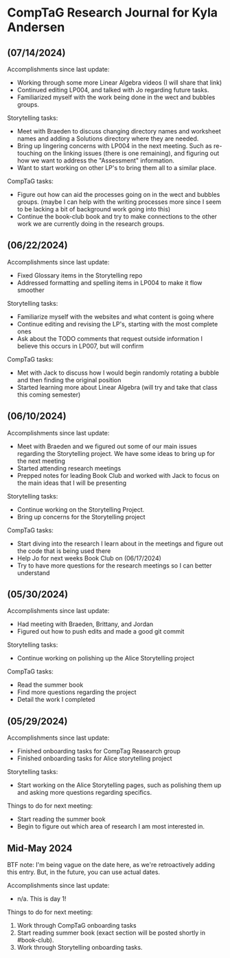 # CompTaG Research Journal for Kyla Andersen

## (07/14/2024)

Accomplishments since last update:
* Working through some more Linear Algebra videos (I will share that link)
* Continued editing LP004, and talked with Jo regarding future tasks.
* Familiarized myself with the work being done in the wect and bubbles groups.

Storytelling tasks:

* Meet with Braeden to discuss changing directory names and worksheet names and
  adding a Solutions directory where they are needed.
* Bring up lingering concerns with LP004 in the next meeting. Such as
  re-touching on the linking issues (there is one remaining), and figuring out how
  we want to address the "Assessment" information. 
* Want to start working on other LP's to bring them all to a similar place.

CompTaG tasks:

* Figure out how can aid the processes going on in the wect and bubbles groups.
  (maybe I can help with the writing processes more since I seem to be lacking a
bit of background work going into this)
* Continue the book-club book and try to make connections to the other work we
  are currently doing in the research groups.

## (06/22/2024)

Accomplishments since last update:

* Fixed Glossary items in the Storytelling repo
* Addressed formatting and spelling items in LP004 to make it 
  flow smoother

Storytelling tasks:

* Familiarize myself with the websites and what content is going
  where
* Continue editing and revising the LP's, starting with the 
  most complete ones
* Ask about the TODO comments that request outside information
  I believe this occurs in LP007, but will confirm

CompTaG tasks:

* Met with Jack to discuss how I would begin randomly rotating
  a bubble and then finding the original position
* Started learning more about Linear Algebra (will try and take 
  that class this coming semester)

## (06/10/2024)

Accomplishments since last update:

* Meet with Braeden and we figured out some of our main issues regarding the
  Storytelling project. We have some ideas to bring up for the next meeting
* Started attending research meetings
* Prepped notes for leading Book Club and worked with Jack to focus on the main
  ideas that I will be presenting

Storytelling tasks:

* Continue working on the Storytelling Project.
* Bring up concerns for the Storytelling project

CompTaG tasks: 

* Start diving into the research I learn about in the meetings and figure out
  the code that is being used there
* Help Jo for next weeks Book Club on (06/17/2024)
* Try to have more questions for the research meetings so I can better understand

## (05/30/2024)

Accomplishments since last update:

* Had meeting with Braeden, Brittany, and Jordan
* Figured out how to push edits and made a good git commit

Storytelling tasks:

* Continue working on polishing up the Alice Storytelling project

CompTaG tasks:

* Read the summer book
* Find more questions regarding the project
* Detail the work I completed

## (05/29/2024) 

Accomplishments since last update:

* Finished onboarding tasks for CompTag Reasearch group
* Finished onboarding tasks for Alice storytelling project

Storytelling tasks:

* Start working on the Alice Storytelling pages, such as polishing them up and asking more questions regarding specifics.

Things to do for next meeting:

* Start reading the summer book
* Begin to figure out which area of research I am most interested in.

## Mid-May 2024

BTF note: I'm being vague on the date here, as we're retroactively adding this
entry. But, in the future, you can use actual dates.

Accomplishments since last update:

* n/a. This is day 1! 

Things to do for next meeting:

1. Work through CompTaG onboarding tasks
2. Start reading summer book (exact section will be posted shortly in
   #book-club).
3. Work through Storytelling onboarding tasks.
